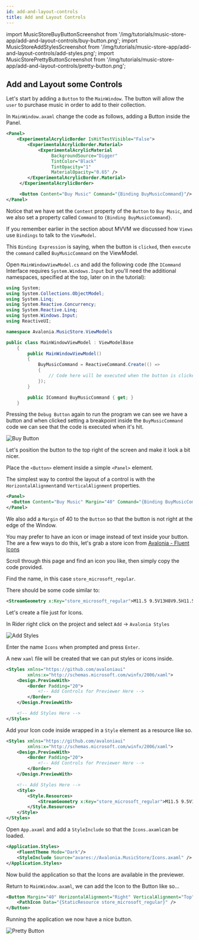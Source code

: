 ```yaml
---
id: add-and-layout-controls
title: Add and Layout Controls
---
```


import MusicStoreBuyButtonScreenshot from '/img/tutorials/music-store-app/add-and-layout-controls/buy-button.png';
import MusicStoreAddStylesScreenshot from '/img/tutorials/music-store-app/add-and-layout-controls/add-styles.png';
import MusicStorePrettyButtonScreenshot from '/img/tutorials/music-store-app/add-and-layout-controls/pretty-button.png';

## Add and Layout some Controls

Let's start by adding a `Button` to the `MainWindow`. The button will allow the `user` to purchase music in order to add to their collection.

In `MainWindow.axaml` change the code as follows, adding a Button inside the Panel.

```xml
<Panel>
    <ExperimentalAcrylicBorder IsHitTestVisible="False">
        <ExperimentalAcrylicBorder.Material>
            <ExperimentalAcrylicMaterial
                 BackgroundSource="Digger"
                 TintColor="Black"
                 TintOpacity="1"
                 MaterialOpacity="0.65" />
        </ExperimentalAcrylicBorder.Material>
     </ExperimentalAcrylicBorder>

     <Button Content="Buy Music" Command="{Binding BuyMusicCommand}"/>
</Panel>
```

Notice that we have set the `Content` property of the `Button` to `Buy Music`, and we also set a property called `Command` to `{Binding BuyMusicCommand}`.

If you remember earlier in the section about MVVM we discussed how `Views` use `Bindings` to talk to the `ViewModel`.

This `Binding Expression` is saying, when the button is `clicked`, then `execute` the `command` called `BuyMusicCommand` on the ViewModel.

Open `MainWindowViewModel.cs` and add the following code (the `ICommand` Interface requires `System.Windows.Input` but you'll need the additional namespaces, specified at the top, later on in the tutorial):

```csharp
using System;
using System.Collections.ObjectModel;
using System.Linq;
using System.Reactive.Concurrency;
using System.Reactive.Linq;
using System.Windows.Input;
using ReactiveUI;

namespace Avalonia.MusicStore.ViewModels

public class MainWindowViewModel : ViewModelBase
    {
        public MainWindowViewModel()
        {
            BuyMusicCommand = ReactiveCommand.Create(() =>
            {
                // Code here will be executed when the button is clicked.
            });
        }

        public ICommand BuyMusicCommand { get; }
    }
```

Pressing the `Debug Button` again to run the program we can see we have a button and when clicked setting a breakpoint inside the `BuyMusicCommand` code we can see that the code is executed when it's hit.

<img className="center" src={MusicStoreBuyButtonScreenshot} alt="Buy Button" />

Let's position the button to the top right of the screen and make it look a bit nicer.

Place the `<Button>` element inside a simple `<Panel>` element.

The simplest way to control the layout of a control is with the `HorizontalAlignment`and `VerticalAlignment` properties.

```xml
<Panel>
  <Button Content="Buy Music" Margin="40" Command="{Binding BuyMusicCommand}" HorizontalAlignment="Right" VerticalAlignment="Top" />
</Panel>
```

We also add a `Margin` of 40 to the `Button` so that the button is not right at the edge of the Window.

You may prefer to have an icon or image instead of text inside your button. The are a few ways to do this, let's grab a store icon from [Avalonia - Fluent Icons](https://avaloniaui.github.io/icons.html)

Scroll through this page and find an icon you like, then simply copy the code provided.

Find the name, in this case `store_microsoft_regular`.

There should be some code similar to:

```xml
<StreamGeometry x:Key="store_microsoft_regular">M11.5 9.5V13H8V9.5H11.5Z M11.5 17.5V14H8V17.5H11.5Z M16 9.5V13H12.5V9.5H16Z M16 17.5V14H12.5V17.5H16Z M8 6V3.75C8 2.7835 8.7835 2 9.75 2H14.25C15.2165 2 16 2.7835 16 3.75V6H21.25C21.6642 6 22 6.33579 22 6.75V18.25C22 19.7688 20.7688 21 19.25 21H4.75C3.23122 21 2 19.7688 2 18.25V6.75C2 6.33579 2.33579 6 2.75 6H8ZM9.5 3.75V6H14.5V3.75C14.5 3.61193 14.3881 3.5 14.25 3.5H9.75C9.61193 3.5 9.5 3.61193 9.5 3.75ZM3.5 18.25C3.5 18.9404 4.05964 19.5 4.75 19.5H19.25C19.9404 19.5 20.5 18.9404 20.5 18.25V7.5H3.5V18.25Z</StreamGeometry>
```

Let's create a file just for Icons.

In Rider right click on the project and select `Add` → `Avalonia Styles`

<img className="center" src={MusicStoreAddStylesScreenshot} alt="Add Styles" />

Enter the name `Icons` when prompted and press `Enter`.

A new `xaml` file will be created that we can put styles or icons inside.

```xml
<Styles xmlns="https://github.com/avaloniaui"
        xmlns:x="http://schemas.microsoft.com/winfx/2006/xaml">
    <Design.PreviewWith>
        <Border Padding="20">
            <!-- Add Controls for Previewer Here -->
        </Border>
    </Design.PreviewWith>

    <!-- Add Styles Here -->
</Styles>
```

Add your Icon code inside wrapped in a `Style` element as a resource like so.

```xml
<Styles xmlns="https://github.com/avaloniaui"
        xmlns:x="http://schemas.microsoft.com/winfx/2006/xaml">
    <Design.PreviewWith>
        <Border Padding="20">
            <!-- Add Controls for Previewer Here -->
        </Border>
    </Design.PreviewWith>

    <!-- Add Styles Here -->
    <Style>
        <Style.Resources>
            <StreamGeometry x:Key="store_microsoft_regular">M11.5 9.5V13H8V9.5H11.5Z M11.5 17.5V14H8V17.5H11.5Z M16 9.5V13H12.5V9.5H16Z M16 17.5V14H12.5V17.5H16Z M8 6V3.75C8 2.7835 8.7835 2 9.75 2H14.25C15.2165 2 16 2.7835 16 3.75V6H21.25C21.6642 6 22 6.33579 22 6.75V18.25C22 19.7688 20.7688 21 19.25 21H4.75C3.23122 21 2 19.7688 2 18.25V6.75C2 6.33579 2.33579 6 2.75 6H8ZM9.5 3.75V6H14.5V3.75C14.5 3.61193 14.3881 3.5 14.25 3.5H9.75C9.61193 3.5 9.5 3.61193 9.5 3.75ZM3.5 18.25C3.5 18.9404 4.05964 19.5 4.75 19.5H19.25C19.9404 19.5 20.5 18.9404 20.5 18.25V7.5H3.5V18.25Z</StreamGeometry>
        </Style.Resources>
    </Style>
</Styles>
```

Open `App.axaml` and add a `StyleInclude` so that the `Icons.axaml`can be loaded.

```xml
<Application.Styles>
    <FluentTheme Mode="Dark"/>
    <StyleInclude Source="avares://Avalonia.MusicStore/Icons.axaml" />
</Application.Styles>
```

Now build the application so that the Icons are available in the previewer.

Return to `MainWindow.axaml`, we can add the Icon to the Button like so...

```xml
<Button Margin="40" HorizontalAlignment="Right" VerticalAlignment="Top" Command="{Binding BuyMusicCommand}">
    <PathIcon Data="{StaticResource store_microsoft_regular}" />
</Button>
```

Running the application we now have a nice button.

<img className="center" src={MusicStorePrettyButtonScreenshot} alt="Pretty Button" />
